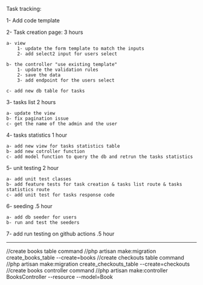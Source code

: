 Task tracking:

1- Add code template

2- Task creation page: 3 hours

    a- view
        1- update the form template to match the inputs 
        2- add select2 input for users select

    b- the controller "use existing template" 
        1- update the validation rules
        2- save the data 
        3- add endpoint for the users select

    c- add new db table for tasks 

3- tasks list 2 hours

    a- update the view
    b- fix pagination issue
    c- get the name of the admin and the user

4- tasks statistics 1 hour

    a- add new view for tasks statistics table
    b- add new cotroller function 
    c- add model function to query the db and retrun the tasks statistics

5- unit testing 2 hour

    a- add unit test classes
    b- add feature tests for task creation & tasks list route & tasks statistics route
    c- add unit test for tasks response code

6- seeding .5 hour

    a- add db seeder for users
    b- run and test the seeders

7- add run testing on github actions .5 hour

-----------------------

//create books table command
//php artisan make:migration create_books_table --create=books
//create checkouts table command
//php artisan make:migration create_checkouts_table --create=checkouts
//create books controller command
//php artisan make:controller BooksController --resource --model=Book

